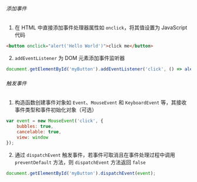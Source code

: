 ###### 添加事件

1. 在 HTML 中直接添加事件处理器属性如 `onclick`，将其值设置为 JavaScript 代码

```html
<button onclick="alert('Hello World')">click me</button>
```

2. `addEventListener` 为 DOM 元素添加事件监听器

```js
document.getElementById('myButton').addEventListener('click', () => alert('Hello, world!'));
```

###### 触发事件

1. 构造函数创建事件对象如 `Event`、`MouseEvent` 和 `KeyboardEvent` 等，其接收事件类型和事件初始化对象（可选）

```js
var event = new MouseEvent('click', {
    bubbles: true,    
    cancelable: true, 
    view: window      
});
```

2. 通过 `dispatchEvent` 触发事件，若事件可取消且在事件处理过程中调用 `preventDefault` 方法，则 `dispatchEvent` 方法返回 `false`

```js
document.getElementById('myButton').dispatchEvent(event);
```
